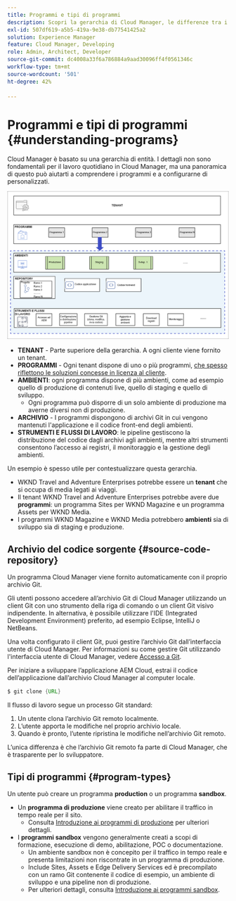 ```yaml
---
title: Programmi e tipi di programmi
description: Scopri la gerarchia di Cloud Manager, le differenze tra i diversi tipi di programmi e come si adattano alla struttura gerarchica.
exl-id: 507df619-a5b5-419a-9e38-db77541425a2
solution: Experience Manager
feature: Cloud Manager, Developing
role: Admin, Architect, Developer
source-git-commit: dc4008a33f6a786884a9aad30096ff4f0561346c
workflow-type: tm+mt
source-wordcount: '501'
ht-degree: 42%

---
```



# Programmi e tipi di programmi {#understanding-programs}

Cloud Manager è basato su una gerarchia di entità. I dettagli non sono fondamentali per il lavoro quotidiano in Cloud Manager, ma una panoramica di questo può aiutarti a comprendere i programmi e a configurarne di personalizzati.

![Gerarchia di Cloud Manager](assets/program-types1.png)

* **TENANT** - Parte superiore della gerarchia. A ogni cliente viene fornito un tenant.
* **PROGRAMMI** - Ogni tenant dispone di uno o più programmi, [che spesso riflettono le soluzioni concesse in licenza al cliente](introduction-production-programs.md).
* **AMBIENTI**: ogni programma dispone di più ambienti, come ad esempio quello di produzione di contenuti live, quello di staging e quello di sviluppo.
   * Ogni programma può disporre di un solo ambiente di produzione ma averne diversi non di produzione.
* **ARCHIVIO** - I programmi dispongono di archivi Git in cui vengono mantenuti l&#39;applicazione e il codice front-end degli ambienti.
* **STRUMENTI E FLUSSI DI LAVORO**: le pipeline gestiscono la distribuzione del codice dagli archivi agli ambienti, mentre altri strumenti consentono l’accesso ai registri, il monitoraggio e la gestione degli ambienti.

Un esempio è spesso utile per contestualizzare questa gerarchia.

* WKND Travel and Adventure Enterprises potrebbe essere un **tenant** che si occupa di media legati ai viaggi.
* Il tenant WKND Travel and Adventure Enterprises potrebbe avere due **programmi**: un programma Sites per WKND Magazine e un programma Assets per WKND Media.
* I programmi WKND Magazine e WKND Media potrebbero **ambienti** sia di sviluppo sia di staging e produzione.

## Archivio del codice sorgente {#source-code-repository}

Un programma Cloud Manager viene fornito automaticamente con il proprio archivio Git.

Gli utenti possono accedere all’archivio Git di Cloud Manager utilizzando un client Git con uno strumento della riga di comando o un client Git visivo indipendente. In alternativa, è possibile utilizzare l&#39;IDE (Integrated Development Environment) preferito, ad esempio Eclipse, IntelliJ o NetBeans.

Una volta configurato il client Git, puoi gestire l’archivio Git dall’interfaccia utente di Cloud Manager. Per informazioni su come gestire Git utilizzando l&#39;interfaccia utente di Cloud Manager, vedere [Accesso a Git](/help/implementing/cloud-manager/managing-code/accessing-repos.md).

Per iniziare a sviluppare l’applicazione AEM Cloud, estrai il codice dell’applicazione dall’archivio Cloud Manager al computer locale.

```java
$ git clone {URL}
```

Il flusso di lavoro segue un processo Git standard:

1. Un utente clona l’archivio Git remoto localmente.
1. L’utente apporta le modifiche nel proprio archivio locale.
1. Quando è pronto, l’utente ripristina le modifiche nell’archivio Git remoto.

L’unica differenza è che l’archivio Git remoto fa parte di Cloud Manager, che è trasparente per lo sviluppatore.

## Tipi di programmi {#program-types}

Un utente può creare un programma **production** o un programma **sandbox**.

* Un **programma di produzione** viene creato per abilitare il traffico in tempo reale per il sito.
   * Consulta [Introduzione ai programmi di produzione](/help/implementing/cloud-manager/getting-access-to-aem-in-cloud/introduction-production-programs.md) per ulteriori dettagli.
* I **programmi sandbox** vengono generalmente creati a scopi di formazione, esecuzione di demo, abilitazione, POC o documentazione.
   * Un ambiente sandbox non è concepito per il traffico in tempo reale e presenta limitazioni non riscontrate in un programma di produzione.
   * Include Sites, Assets e Edge Delivery Services ed è precompilato con un ramo Git contenente il codice di esempio, un ambiente di sviluppo e una pipeline non di produzione.
   * Per ulteriori dettagli, consulta [Introduzione ai programmi sandbox](/help/implementing/cloud-manager/getting-access-to-aem-in-cloud/introduction-sandbox-programs.md).
